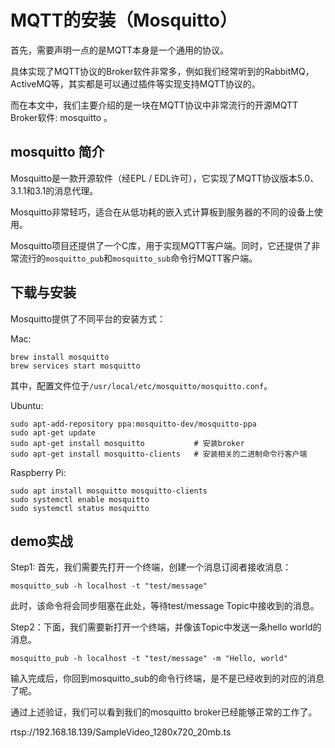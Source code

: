 # MQTT的安装（Mosquitto）

首先，需要声明一点的是MQTT本身是一个通用的协议。

具体实现了MQTT协议的Broker软件非常多，例如我们经常听到的RabbitMQ，ActiveMQ等，其实都是可以通过插件等实现支持MQTT协议的。

而在本文中，我们主要介绍的是一块在MQTT协议中非常流行的开源MQTT Broker软件: mosquitto 。

## mosquitto 简介

Mosquitto是一款开源软件（经EPL / EDL许可），它实现了MQTT协议版本5.0、3.1.1和3.1的消息代理。

Mosquitto非常轻巧，适合在从低功耗的嵌入式计算板到服务器的不同的设备上使用。

Mosquitto项目还提供了一个C库，用于实现MQTT客户端。同时，它还提供了非常流行的`mosquitto_pub`和`mosquitto_sub`命令行MQTT客户端。


## 下载与安装

Mosquitto提供了不同平台的安装方式：

Mac:

```shell
brew install mosquitto
brew services start mosquitto
```

其中，配置文件位于`/usr/local/etc/mosquitto/mosquitto.conf`。

Ubuntu:

```shell
sudo apt-add-repository ppa:mosquitto-dev/mosquitto-ppa
sudo apt-get update
sudo apt-get install mosquitto           # 安装broker
sudo apt-get install mosquitto-clients   # 安装相关的二进制命令行客户端
```

Raspberry Pi:

```shell
sudo apt install mosquitto mosquitto-clients
sudo systemctl enable mosquitto
sudo systemctl status mosquitto
```


## demo实战

Step1: 首先，我们需要先打开一个终端，创建一个消息订阅者接收消息：

```shell
mosquitto_sub -h localhost -t "test/message"
```

此时，该命令将会同步阻塞在此处，等待test/message Topic中接收到的消息。

Step2：下面，我们需要新打开一个终端，并像该Topic中发送一条hello world的消息。

```shell
mosquitto_pub -h localhost -t "test/message" -m "Hello, world"
```

输入完成后，你回到mosquitto_sub的命令行终端，是不是已经收到的对应的消息了呢。

通过上述验证，我们可以看到我们的mosquitto broker已经能够正常的工作了。

rtsp://192.168.18.139/SampleVideo_1280x720_20mb.ts